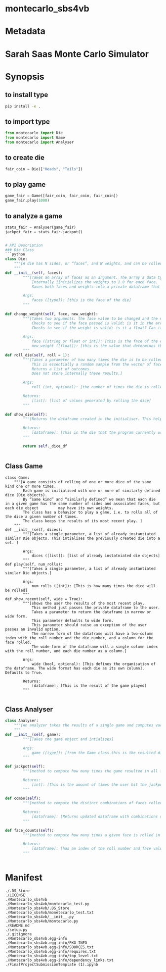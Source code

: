 # montecarlo_sbs4vb

# Metadata 

# Sarah Saas Monte Carlo Simulator

# Synopsis

## to install type
```bash
pip install -e .
```

## to import type
```python
from montecarlo import Die
from montecarlo import Game
from montecarlo import Analyser
```

## to create die
```python
fair_coin = Die(["Heads", "Tails"])
```

## to play game
```python
game_fair = Game([fair_coin, fair_coin, fair_coin])
game_fair.play(1000)
```

## to analyze a game
```python
stats_fair = Analyser(game_fair)
jackpot_fair = stats_fair.jackpot()


# API Description
### Die Class
```python
class Die:
    """[A die has N sides, or “faces”, and W weights, and can be rolled to select a face.]
    """
def __init__(self, faces):
        """[Takes an array of faces as an argument. The array's data type (dtype) may be strings or numbers.
            Internally iInitializes the weights to 1.0 for each face.
            Saves both faces and weights into a private dataframe that is to be shared by the other methods.]

        Args:
            faces ([type]): [this is the face of the die]
        """
        
def change_weight(self, face, new_weight):
        """[Takes two arguments: the face value to be changed and the new weight.
            Checks to see if the face passed is valid; is it in the array of weights?
            Checks to see if the weight is valid; is it a float? Can it be converted to one?

        Args:
            face ([string or float or int]): [this is the face of the die]
            new_weight ([float]): [this is the value that determines the probablity of the face coming up]
        """
def roll_die(self, roll = 1):
        """[Takes a parameter of how many times the die is to be rolled; defaults to 1. 
            This is essentially a random sample from the vector of faces according to the weights.
            Returns a list of outcomes.
            Does not store internally these results.]

        Args:
            roll (int, optional): [the number of times the die is rolled]. Defaults to 1.

        Returns:
            [list]: [list of values generated by rolling the dice]
        """
        
def show_die(self):
        """[Returns the dataframe created in the initialiser. This helps the user keep track of changes]

        Returns:
            [dataframe]: [This is the die that the program currently uses]
        """

        return self._dice_df
        
```
## Class Game
```pyhton
class Game:
    """[A game consists of rolling of one or more dice of the same kind one or more times. 
        Each game is initialised with one or more of similarly defined dice (Die objects).
        By “same kind” and “similarly defined” we mean that each die in a given game has the same number of sides and associated faces, but each die object         may have its own weights.
        The class has a behavior to play a game, i.e. to rolls all of the dice a given number of times.
        The class keeps the results of its most recent play. ]
    """
def __init__(self, dices):
        """[Takes a single parameter, a list of already instantiated similar Die objects. This intialises the previously created die into a set. ]

        Args:
            dices ([list]): [list of already instatniated die objects]
        """
def play(self, num_rolls):
        """[Takes a single parameter, a list of already instantiated similar Die objects.]

        Args:
            num_rolls ([int]): [This is how many times the dice will be rolled]
        """
def show_recent(self, wide = True):
        """[shows the user the results of the most recent play.
            This method just passes the private dataframe to the user.
            Takes a parameter to return the dataframe in narrow or wide form.
            This parameter defaults to wide form.
            This parameter should raise an exception of the user passes an invalid option.
            The narrow form of the dataframe will have a two-column index with the roll number and the die number, and a column for the face rolled.
            The wide form of the dataframe will a single column index with the roll number, and each die number as a column.]

        Args:
            wide (bool, optional): [This defines the organisation of the dataframe. The wide format has each die as its own column]. Defaults to True.

        Returns:
            [dataframe]: [This is the result of the game played]
        """
        
```
## Class Analyser
```python
class Analyser:
    """[An analyzer takes the results of a single game and computes various descriptive statistical properties about it. These properties results are available as attributes of an Analyzer object.]
    """
def __init__(self, game):
        """[Takes the game object and intialises]

        Args:
            game ([type]): [from the Game class this is the resulted die rolls]
        """
        
def jackpot(self):
        """[method to compute how many times the game resulted in all faces being identical.]

        Returns:
            [int]: [This is the amount of times the user hit the jackpot (all dice roll same value)]
        """
        
def combo(self):
        """[method to compute the distinct combinations of faces rolled, along with their counts]

        Returns:
            [dataframe]: [Returns updated dataframe with combinations rolled and sorts them by frequency]
        """
        
def face_counts(self):
        """[method to compute how many times a given face is rolled in each event]

        Returns:
            [dataframe]: [has an index of the roll number and face values as columns]
        """
        
```

# Manifest
```text
./.DS_Store
./LICENSE
./Montecarlo_sbs4vb
./Montecarlo_sbs4vb/montecarlo_test.py
./Montecarlo_sbs4vb/.DS_Store
./Montecarlo_sbs4vb/monetecarlo_test.txt
./Montecarlo_sbs4vb/__init__.py
./Montecarlo_sbs4vb/montecarlo.py
./README.md
./setup.py
./.gitignore
./Montecarlo_sbs4vb.egg-info
./Montecarlo_sbs4vb.egg-info/PKG-INFO
./Montecarlo_sbs4vb.egg-info/SOURCES.txt
./Montecarlo_sbs4vb.egg-info/requires.txt
./Montecarlo_sbs4vb.egg-info/top_level.txt
./Montecarlo_sbs4vb.egg-info/dependency_links.txt
./FinalProjectSubmissionTemplate (1).ipynb

```
